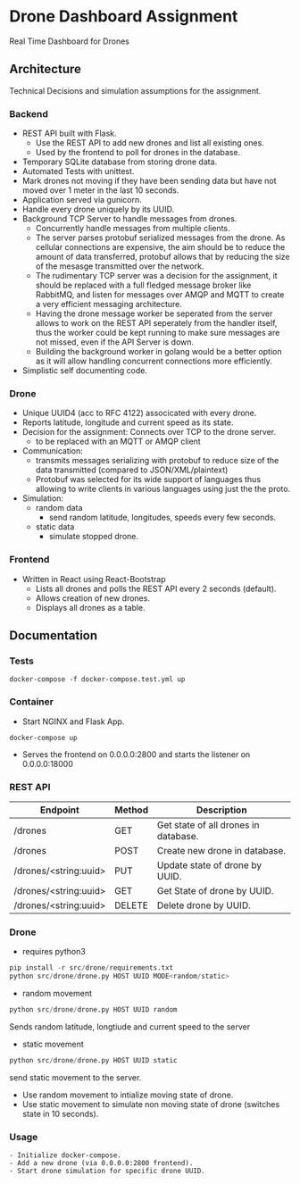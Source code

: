 # Drone Dashboard Assignment

Real Time Dashboard for Drones

## Architecture

Technical Decisions and simulation assumptions for the assignment.

### Backend
- REST API built with Flask.
    - Use the REST API to add new drones and list all existing ones.
    - Used by the frontend to poll for drones in the database.
- Temporary SQLite database from storing drone data.
- Automated Tests with unittest.
- Mark drones not moving if they have been sending data 
but have not moved over 1 meter in the last 10 seconds.
- Application served via gunicorn.
- Handle every drone uniquely by its UUID.
- Background TCP Server to handle messages from drones.
    - Concurrently handle messages from multiple clients.
    - The server parses protobuf serialized messages from the drone.
    As cellular connections are expensive, the aim should
    be to reduce the amount of data transferred, protobuf 
    allows that by reducing the size of the mesasge transmitted 
    over the network.
    - The rudimentary TCP server was a decision for the assignment,
    it should be replaced with a full fledged message broker like RabbitMQ,
    and listen for messages over AMQP and MQTT to create a very efficient messaging architecture.
    - Having the drone message worker be seperated from the server allows to work on the REST API
    seperately from the handler itself, thus the worker could be kept running to make sure messages
    are not missed, even if the API Server is down.
    - Building the background worker in golang would be a better option
    as it will allow handling concurrent connections more efficiently.
- Simplistic self documenting code.

### Drone
- Unique UUID4 (acc to RFC 4122) associcated with every drone.
- Reports latitude, longitude and current speed as its state.
- Decision for the assignment: Connects over TCP to the drone server.
    - to be replaced with an MQTT or AMQP client
- Communication:
    - transmits messages serializing with protobuf to reduce size of the data transmitted (compared to JSON/XML/plaintext)
    - Protobuf was selected for its wide support of languages thus allowing
    to write clients in various languages using just the the proto.
- Simulation:
    - random data
      - send random latitude, longitudes, speeds every few seconds.
    - static data
      - simulate stopped drone.

### Frontend
- Written in React using React-Bootstrap
  - Lists all drones and polls the REST API every 2 seconds (default).
  - Allows creation of new drones.
  - Displays all drones as a table.

## Documentation

### Tests
```
docker-compose -f docker-compose.test.yml up
```

### Container
- Start NGINX and Flask App.
```
docker-compose up
```
- Serves the frontend on 0.0.0.0:2800 and starts the listener on 0.0.0.0:18000

### REST API
| Endpoint | Method | Description |
|---------|-----|----|
| /drones | GET | Get state of all drones in database.|
| /drones | POST | Create new drone in database.|
| /drones/\<string:uuid> | PUT | Update state of drone by UUID.|
| /drones/\<string:uuid> | GET | Get State of drone by UUID.|
| /drones/\<string:uuid> | DELETE | Delete drone by UUID.|

### Drone
- requires python3
```python
pip install -r src/drone/requirements.txt
python src/drone/drone.py HOST UUID MODE<random/static> 
```
- random movement
```python
python src/drone/drone.py HOST UUID random
```
Sends random latitude, longtiude and current speed to the server

- static movement
```python
python src/drone/drone.py HOST UUID static
```
send static movement to the server.

- Use random movement to intialize moving state of drone.
- Use static movement to simulate non moving state of drone (switches state in 10 seconds).

### Usage
    - Initialize docker-compose.
    - Add a new drone (via 0.0.0.0:2800 frontend).
    - Start drone simulation for specific drone UUID.